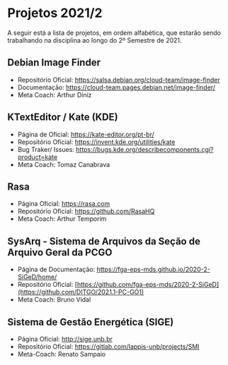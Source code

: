# Projetos 2021/2

A seguir está a lista de projetos, em ordem alfabética, que estarão sendo trabalhando na disciplina ao longo do 2º Semestre de 2021.

<!-- ## External Secrets Operator
- Página de Documentação: https://external-secrets.io  
- Repositório Oficial: https://github.com/external-secrets/external-secrets  
- Meta Coach: Lucas Severo

## Kubernetes 1.23 Release Team Shadow applications - pre requisito: confortável em falar ingles
- Página de Documentação: https://forms.gle/7As7hacvMhxBQaox8Ref https://groups.google.com/g/kubernetes-dev/c/1qhV3s9pvKw/m/VzG_E98oBAAJ
- Repositório Oficial: https://github.com/kubernetes/sig-release/blob/master/release-team/README.md
- Meta Coach: Ricardo/Severo 

- - -

## Projeto: Kubernetes
repo: https://github.com/kubernetes/kubernetes
Website: http://kubernetes.io/docs
Slack: https://kubernetes.slack.com/

- - - 

## Projeto: Kubernetes Release team (shadow)

Infos: 
Kubernetes 1.23 Release Team Shadow applications are open and are due by August 13th, 2021.Application Form: https://forms.gle/7As7hacvMhxBQaox8Ref: https://groups.google.com/g/kubernetes-dev/c/1qhV3s9pvKw/m/VzG_E98oBAAJ


## Houdini
- Repositório Oficial: https://github.com/houdiniproject/houdini
- Meta Coach:Clarissa borges -->

## Debian Image Finder
- Repositório Oficial: https://salsa.debian.org/cloud-team/image-finder
- Documentação: https://cloud-team.pages.debian.net/image-finder/
- Meta Coach: Arthur Diniz

## KTextEditor / Kate (KDE)
- Página de Oficial: https://kate-editor.org/pt-br/
- Repositório Oficial: https://invent.kde.org/utilities/kate
- Bug Traker/ Issues: https://bugs.kde.org/describecomponents.cgi?product=kate
- Meta Coach: Tomaz Canabrava
  
## Rasa
- Página Oficial: https://rasa.com  
- Repositório Oficial: https://github.com/RasaHQ   
- Meta Coach: Arthur Temporim

<!-- ## RocketChat
- Página Oficial: https://rocket.chat  
- Repositório Oficial: https://github.com/RocketChat  
- Meta Coach: Djorkaeff Alexandre -->

## SysArq - Sistema de Arquivos da Seção de Arquivo Geral da PCGO
- Página de Documentação: [https://fga-eps-mds.github.io/2020-2-SiGeD/home/  ](https://fga-eps-mds.github.io/2021.1-PC-GO1/)
- Repositório Oficial: [https://github.com/fga-eps-mds/2020-2-SiGeD](https://github.com/DITGO/2021.1-PC-GO1)
- Meta Coach: Bruno Vidal
  
## Sistema de Gestão Energética (SIGE)
- Página Oficial: http://sige.unb.br  
- Repositório Oficial: https://gitlab.com/lappis-unb/projects/SMI  
- Meta-Coach: Renato Sampaio
